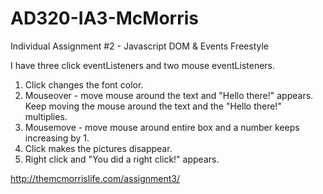# AD320-IA3-McMorris

Individual Assignment #2 - Javascript DOM & Events Freestyle

I have three click eventListeners and two mouse eventListeners.

1. Click changes the font color.
2. Mouseover - move mouse around the text and "Hello there!" appears. Keep moving the mouse around the text and the "Hello there!" multiplies. 
3. Mousemove - move mouse around entire box and a number keeps increasing by 1.
4. Click makes the pictures disappear.
5. Right click and "You did a right click!" appears. 

http://themcmorrislife.com/assignment3/
